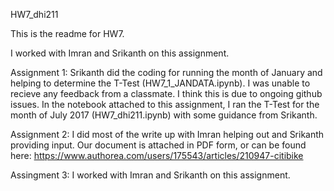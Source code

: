 HW7_dhi211

This is the readme for HW7.



I worked with Imran and Srikanth on this assignment. 


Assignment 1: Srikanth did the coding for running the month of January and helping to determine the T-Test (HW7_1_JANDATA.ipynb). I was unable to recieve any feedback from a classmate. I think this is due to ongoing github issues. In the notebook attached to this assignment, I ran the T-Test for the month of July 2017 (HW7_dhi211.ipynb) with some guidance from Srikanth. 



Assignment 2: I did most of the write up with Imran helping out and Srikanth providing input. Our document is attached in PDF form, or can be found here: https://www.authorea.com/users/175543/articles/210947-citibike


Assingment 3: I worked with Imran and Srikanth on this assignment. 
